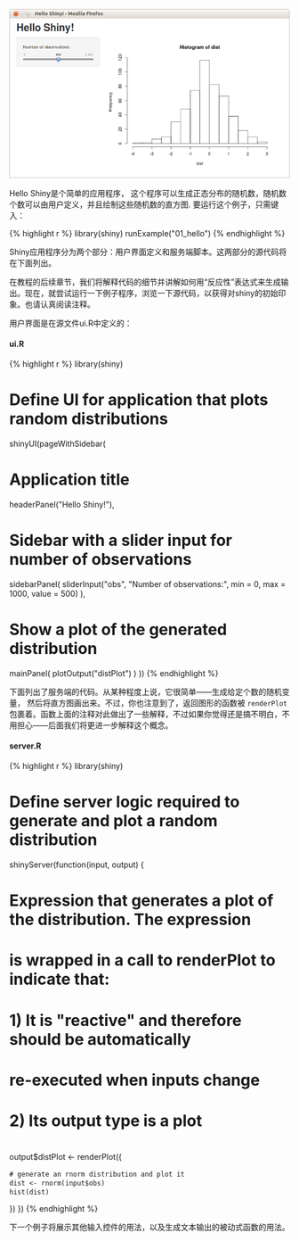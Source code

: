 
![Hello Shiny Screenshot](screenshots/hello-shiny.png)

Hello Shiny是个简单的应用程序， 这个程序可以生成正态分布的随机数，随机数个数可以由用户定义，并且绘制这些随机数的直方图. 要运行这个例子，只需键入： 

{% highlight r %}
library(shiny)
runExample("01_hello")
{% endhighlight %}

Shiny应用程序分为两个部分：用户界面定义和服务端脚本。这两部分的源代码将在下面列出。

在教程的后续章节，我们将解释代码的细节并讲解如何用“反应性”表达式来生成输出。现在，就尝试运行一下例子程序，浏览一下源代码，以获得对shiny的初始印象。也请认真阅读注释。

用户界面是在源文件ui.R中定义的：

#### ui.R


{% highlight r %}
library(shiny)

# Define UI for application that plots random distributions 
shinyUI(pageWithSidebar(

  # Application title
  headerPanel("Hello Shiny!"),

  # Sidebar with a slider input for number of observations
  sidebarPanel(
    sliderInput("obs", 
                "Number of observations:", 
                min = 0, 
                max = 1000, 
                value = 500)
  ),

  # Show a plot of the generated distribution
  mainPanel(
    plotOutput("distPlot")
  )
))
{% endhighlight %}

下面列出了服务端的代码。从某种程度上说，它很简单——生成给定个数的随机变量， 然后将直方图画出来。不过，你也注意到了，返回图形的函数被 `renderPlot`包裹着。函数上面的注释对此做出了一些解释，不过如果你觉得还是搞不明白，不用担心——后面我们将更进一步解释这个概念。

#### server.R

{% highlight r %}
library(shiny)

# Define server logic required to generate and plot a random distribution
shinyServer(function(input, output) {

  # Expression that generates a plot of the distribution. The expression
  # is wrapped in a call to renderPlot to indicate that:
  #
  #  1) It is "reactive" and therefore should be automatically 
  #     re-executed when inputs change
  #  2) Its output type is a plot 
  #
  output$distPlot <- renderPlot({

    # generate an rnorm distribution and plot it
    dist <- rnorm(input$obs)
    hist(dist)
  })
})
{% endhighlight %}

下一个例子将展示其他输入控件的用法，以及生成文本输出的被动式函数的用法。
